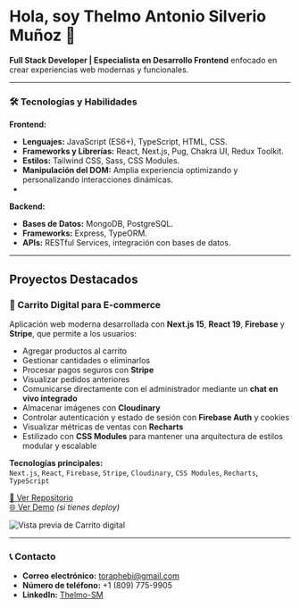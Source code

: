 # Hola, soy Thelmo Antonio Silverio Muñoz 👋

**Full Stack Developer | Especialista en Desarrollo Frontend** enfocado en crear experiencias web modernas y funcionales.

---

### 🛠️ Tecnologías y Habilidades  
**Frontend:**
- **Lenguajes:** JavaScript (ES6+), TypeScript, HTML, CSS.  
- **Frameworks y Librerías:** React, Next.js, Pug, Chakra UI, Redux Toolkit.
- **Estilos:** Tailwind CSS, Sass, CSS Modules.  
- **Manipulación del DOM:** Amplia experiencia optimizando y personalizando interacciones dinámicas.
- 
**Backend:**
- **Bases de Datos:** MongoDB, PostgreSQL.
- **Frameworks:** Express, TypeORM.
- **APIs:** RESTful Services, integración con bases de datos.    

---

## Proyectos Destacados

### 🛒 Carrito Digital para E-commerce

Aplicación web moderna desarrollada con **Next.js 15**, **React 19**, **Firebase** y **Stripe**, que permite a los usuarios:

- Agregar productos al carrito
- Gestionar cantidades o eliminarlos
- Procesar pagos seguros con **Stripe**
- Visualizar pedidos anteriores
- Comunicarse directamente con el administrador mediante un **chat en vivo integrado**
- Almacenar imágenes con **Cloudinary**
- Controlar autenticación y estado de sesión con **Firebase Auth** y cookies
- Visualizar métricas de ventas con **Recharts**
- Estilizado con **CSS Modules** para mantener una arquitectura de estilos modular y escalable

**Tecnologías principales:**  
`Next.js`, `React`, `Firebase`, `Stripe`, `Cloudinary`, `CSS Modules`, `Recharts`, `TypeScript`

[🔗 Ver Repositorio](https://github.com/tu-usuario/carrito-digital)  
[🌐 Ver Demo](https://carrito-digital.vercel.app) *(si tienes deploy)*

![Vista previa de Carrito digital](https://link-a-tu-imagen.com/captura.png)

- ---

### 📞 Contacto  
- **Correo electrónico:** toraphebi@gmail.com  
- **Número de teléfono:** +1 (809) 775-9905  
- **LinkedIn:** [Thelmo-SM](https://www.linkedin.com/in/thelmo-sm/)  

